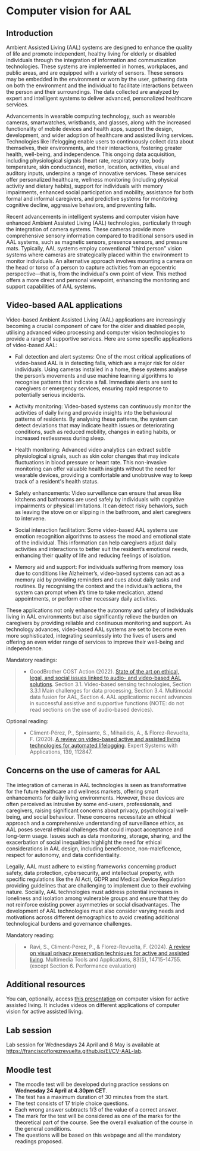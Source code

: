 # Computer vision for AAL

## Introduction

Ambient Assisted Living (AAL) systems are designed to enhance the quality of life and promote independent, healthy living for elderly or disabled individuals through the integration of information and communication technologies. These systems are implemented in homes, workplaces, and public areas, and are equipped with a variety of sensors. These sensors may be embedded in the environment or worn by the user, gathering data on both the environment and the individual to facilitate interactions between the person and their surroundings. The data collected are analyzed by expert and intelligent systems to deliver advanced, personalized healthcare services.

Advancements in wearable computing technology, such as wearable cameras, smartwatches, wristbands, and glasses, along with the increased functionality of mobile devices and health apps, support the design, development, and wider adoption of healthcare and assisted living services. Technologies like lifelogging enable users to continuously collect data about themselves, their environments, and their interactions, fostering greater health, well-being, and independence. This ongoing data acquisition, including physiological signals (heart rate, respiratory rate, body temperature, skin conductance), motion, location, activities, visual and auditory inputs, underpins a range of innovative services. These services offer personalized healthcare, wellness monitoring (including physical activity and dietary habits), support for individuals with memory impairments, enhanced social participation and mobility, assistance for both formal and informal caregivers, and predictive systems for monitoring cognitive decline, aggressive behaviors, and preventing falls.

Recent advancements in intelligent systems and computer vision have enhanced Ambient Assisted Living (AAL) technologies, particularly through the integration of camera systems. These cameras provide more comprehensive sensory information compared to traditional sensors used in AAL systems, such as magnetic sensors, presence sensors, and pressure mats. Typically, AAL systems employ conventional "third person" vision systems where cameras are strategically placed within the environment to monitor individuals. An alternative approach involves mounting a camera on the head or torso of a person to capture activities from an egocentric perspective—that is, from the individual's own point of view. This method offers a more direct and personal viewpoint, enhancing the monitoring and support capabilities of AAL systems.

## Video-based AAL applications

Video-based Ambient Assisted Living (AAL) applications are increasingly becoming a crucial component of care for the older and disabled people, utilising advanced video processing and computer vision technologies to provide a range of supportive services. Here are some specific applications of video-based AAL:

* Fall detection and alert systems: One of the most critical applications of video-based AAL is in detecting falls, which are a major risk for older individuals. Using cameras installed in a home, these systems analyse the person’s movements and use machine learning algorithms to recognise patterns that indicate a fall. Immediate alerts are sent to caregivers or emergency services, ensuring rapid response to potentially serious incidents.

* Activity monitoring: Video-based systems can continuously monitor the activities of daily living and provide insights into the behavioural patterns of residents. By analysing these patterns, the system can detect deviations that may indicate health issues or deteriorating conditions, such as reduced mobility, changes in eating habits, or increased restlessness during sleep.

* Health monitoring: Advanced video analytics can extract subtle physiological signals, such as skin color changes that may indicate fluctuations in blood pressure or heart rate. This non-invasive monitoring can offer valuable health insights without the need for wearable devices, providing a comfortable and unobtrusive way to keep track of a resident's health status.

* Safety enhancements: Video surveillance can ensure that areas like kitchens and bathrooms are used safely by individuals with cognitive impairments or physical limitations. It can detect risky behaviors, such as leaving the stove on or slipping in the bathroom, and alert caregivers to intervene.

* Social interaction facilitation: Some video-based AAL systems use emotion recognition algorithms to assess the mood and emotional state of the individual. This information can help caregivers adjust daily activities and interactions to better suit the resident’s emotional needs, enhancing their quality of life and reducing feelings of isolation.

* Memory aid and support: For individuals suffering from memory loss due to conditions like Alzheimer’s, video-based systems can act as a memory aid by providing reminders and cues about daily tasks and routines. By recognising the context and the individual’s actions, the system can prompt when it’s time to take medication, attend appointments, or perform other necessary daily activities.

These applications not only enhance the autonomy and safety of individuals living in AAL environments but also significantly relieve the burden on caregivers by providing reliable and continuous monitoring and support. As technology advances, video-based AAL systems are set to become even more sophisticated, integrating seamlessly into the lives of users and offering an even wider range of services to improve their well-being and independence.

Mandatory readings: 
> * GoodBrother COST Action (2022). [State of the art on ethical, legal, and social issues linked to audio- and video-based AAL solutions](https://doi.org/10.5281/zenodo.6390709). Section 3.1. Video-based sensing technologies, Section 3.3.1 Main challenges for data processing, Section 3.4. Multimodal data fusion for AAL, Section 4. AAL applications: recent advances in successful assistive and supportive functions (NOTE: do not read sections on the use of audio-based devices).


Optional reading:
> * Climent-Pérez, P., Spinsante, S., Mihailidis, A., & Florez-Revuelta, F. (2020). [A review on video-based active and assisted living technologies for automated lifelogging](https://doi.org/10.1016/j.eswa.2019.112847). Expert Systems with Applications, 139, 112847.

## Concerns on the use of cameras for AAL

The integration of cameras in AAL technologies is seen as transformative for the future healthcare and wellness markets, offering smart enhancements for daily living environments. However, these devices are often perceived as intrusive by some end-users, professionals, and caregivers, raising significant concerns about privacy, psychological well-being, and social behaviour. These concerns necessitate an ethical approach and a comprehensive understanding of surveillance ethics, as AAL poses several ethical challenges that could impact acceptance and long-term usage. Issues such as data monitoring, storage, sharing, and the exacerbation of social inequalities highlight the need for ethical considerations in AAL design, including beneficence, non-maleficence, respect for autonomy, and data confidentiality.

Legally, AAL must adhere to existing frameworks concerning product safety, data protection, cybersecurity, and intellectual property, with specific regulations like the AI Acti, GDPR and Medical Device Regulation providing guidelines that are challenging to implement due to their evolving nature. Socially, AAL technologies must address potential increases in loneliness and isolation among vulnerable groups and ensure that they do not reinforce existing power asymmetries or social disadvantages. The development of AAL technologies must also consider varying needs and motivations across different demographics to avoid creating additional technological burdens and governance challenges.

Mandatory reading: 
> * Ravi, S., Climent-Pérez, P., & Florez-Revuelta, F. (2024). [A review on visual privacy preservation techniques for active and assisted living](https://link.springer.com/article/10.1007/s11042-023-15775-2). Multimedia Tools and Applications, 83(5), 14715-14755. (except Section 6. Performance evaluation)

## Additional resources
You can, optionally, access [this presentation](https://unialicante-my.sharepoint.com/:b:/g/personal/francisco_florez_mscloud_ua_es/EV6lRC852G9MjgbBQhShivoBn33XyH_xREwvXbj2u2s65g?e=nztneB) on computer vision for active assisted living. It includes videos on different applications of computer vision for active assisted living.

## Lab session
Lab session for Wednesdays 24 April and 8 May is available at https://franciscoflorezrevuelta.github.io/EI/CV-AAL-lab.

## Moodle test

* The moodle test will be developed during practice sessions on **Wednesday 24 April at 4.30pm CET**.
* The test has a maximum duration of 30 minutes from the start.
* The test consists of 17 triple choice questions.
* Each wrong answer subtracts 1/3 of the value of a correct answer.
* The mark for the test will be considered as one of the marks for the theoretical part of the course. See the overall evaluation of the course in the general conditions.
* The questions will be based on this webpage and all the mandatory readings proposed.



